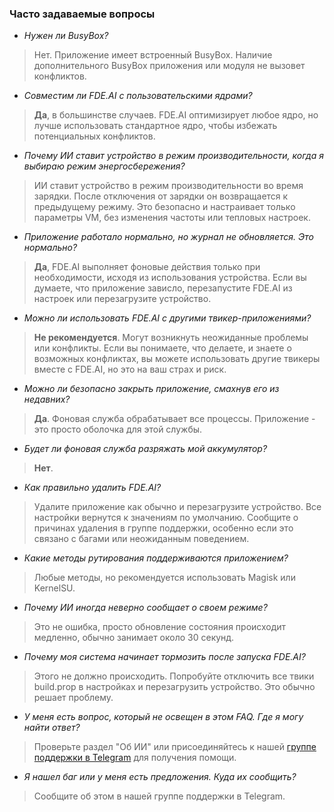 ### Часто задаваемые вопросы

- _Нужен ли BusyBox?_

> Нет. Приложение имеет встроенный BusyBox. Наличие дополнительного BusyBox приложения или модуля не
> вызовет конфликтов.

- _Совместим ли FDE.AI с пользовательскими ядрами?_

> **Да**, в большинстве случаев. FDE.AI оптимизирует любое ядро, но лучше использовать стандартное
> ядро, чтобы избежать потенциальных конфликтов.

- _Почему ИИ ставит устройство в режим производительности, когда я выбираю режим энергосбережения?_

> ИИ ставит устройство в режим производительности во время зарядки. После отключения от зарядки он
> возвращается к предыдущему режиму. Это безопасно и настраивает только параметры VM, без изменения
> частоты или тепловых настроек.

- _Приложение работало нормально, но журнал не обновляется. Это нормально?_

> **Да**, FDE.AI выполняет фоновые действия только при необходимости, исходя из использования
> устройства. Если вы думаете, что приложение зависло, перезапустите FDE.AI из настроек или
> перезагрузите устройство.

- _Можно ли использовать FDE.AI с другими твикер-приложениями?_

> **Не рекомендуется**. Могут возникнуть неожиданные проблемы или конфликты. Если вы понимаете, что
> делаете, и знаете о возможных конфликтах, вы можете использовать другие твикеры вместе с FDE.AI,
> но
> это на ваш страх и риск.

- _Можно ли безопасно закрыть приложение, смахнув его из недавних?_

> **Да**. Фоновая служба обрабатывает все процессы. Приложение - это просто оболочка для этой
> службы.

- _Будет ли фоновая служба разряжать мой аккумулятор?_

> **Нет**.

- _Как правильно удалить FDE.AI?_

> Удалите приложение как обычно и перезагрузите устройство. Все настройки вернутся к значениям по
> умолчанию. Сообщите о причинах удаления в группе поддержки, особенно если это связано с багами или
> неожиданным поведением.

- _Какие методы рутирования поддерживаются приложением?_

> Любые методы, но рекомендуется использовать Magisk или KernelSU.

- _Почему ИИ иногда неверно сообщает о своем режиме?_

> Это не ошибка, просто обновление состояния происходит медленно, обычно занимает около 30 секунд.

- _Почему моя система начинает тормозить после запуска FDE.AI?_

> Этого не должно происходить. Попробуйте отключить все твики build.prop в настройках и
> перезагрузить устройство. Это обычно решает проблему.

- _У меня есть вопрос, который не освещен в этом FAQ. Где я могу найти ответ?_

> Проверьте раздел "Об ИИ" или присоединяйтесь к
> нашей [группе поддержки в Telegram](https://t.me/feralab_rus) для получения помощи.

- _Я нашел баг или у меня есть предложения. Куда их сообщить?_

> Сообщите об этом в нашей группе поддержки в Telegram.
